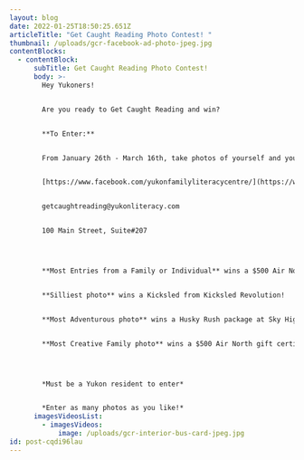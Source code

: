 ```yaml
---
layout: blog
date: 2022-01-25T18:50:25.651Z
articleTitle: "Get Caught Reading Photo Contest! "
thumbnail: /uploads/gcr-facebook-ad-photo-jpeg.jpg
contentBlocks:
  - contentBlock:
      subTitle: Get Caught Reading Photo Contest!
      body: >-
        Hey Yukoners!


        Are you ready to Get Caught Reading and win?


        **To Enter:** 


        From January 26th - March 16th, take photos of yourself and your loved ones "getting caught" reading in fun and creative ways! Send us your photos via facebook, instagram, email, or in-person. Include your name, contact information, and category. 


        [https://www.facebook.com/yukonfamilyliteracycentre/](https://www.facebook.com/yukonfamilyliteracycentre/?__cft__[0]=AZVQK9lOE-X3aezZCt8zkFNet5AYJM1Cij5ojfoAD2GefGQd3xardImik4BtHHH_aso-ZnVLoDqqMgx2mBsnRbSY78sJ6HxxKPafhowQM4A6AU0AOZFg_diQlKAmGmmcIXIIksjzEbV-J_2pvJ58MH-S&__tn__=q)


        getcaughtreading@yukonliteracy.com


        100 Main Street, Suite#207




        **Most Entries from a Family or Individual** wins a $500 Air North gift certificate!


        **Silliest photo** wins a Kicksled from Kicksled Revolution!


        **Most Adventurous photo** wins a Husky Rush package at Sky High Wilderness Ranch!


        **Most Creative Family photo** wins a $500 Air North gift certificate!




        *Must be a Yukon resident to enter*


        *Enter as many photos as you like!*
      imagesVideosList:
        - imagesVideos:
            image: /uploads/gcr-interior-bus-card-jpeg.jpg
id: post-cqdi96lau
---
```

